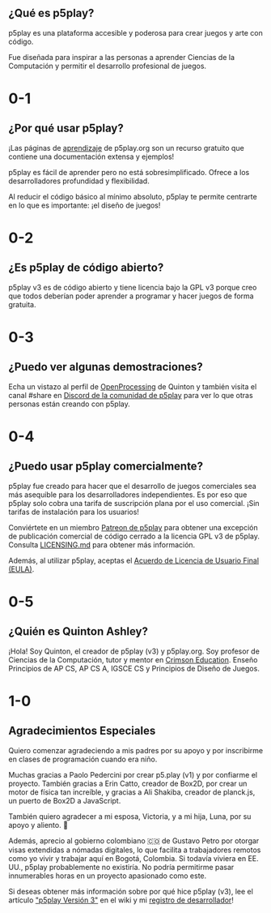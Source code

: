 ## ¿Qué es p5play?

p5play es una plataforma accesible y poderosa para crear juegos y arte con código.

Fue diseñada para inspirar a las personas a aprender Ciencias de la Computación y permitir el desarrollo profesional de juegos.

# 0-1

## ¿Por qué usar p5play?

¡Las páginas de [aprendizaje](../learn) de p5play.org son un recurso gratuito que contiene una documentación extensa y ejemplos!

p5play es fácil de aprender pero no está sobresimplificado. Ofrece a los desarrolladores profundidad y flexibilidad.

Al reducir el código básico al mínimo absoluto, p5play te permite centrarte en lo que es importante: ¡el diseño de juegos!

# 0-2

## ¿Es p5play de código abierto?

p5play v3 es de código abierto y tiene licencia bajo la GPL v3 porque creo que todos deberían poder aprender a programar y hacer juegos de forma gratuita.

# 0-3

## ¿Puedo ver algunas demostraciones?

Echa un vistazo al perfil de [OpenProcessing](https://openprocessing.org/user/350295?o=35&view=sketches) de Quinton y también visita el canal #share en [Discord de la comunidad de p5play](https://discord.gg/3UTbqUgmPF) para ver lo que otras personas están creando con p5play.

# 0-4

## ¿Puedo usar p5play comercialmente?

p5play fue creado para hacer que el desarrollo de juegos comerciales sea más asequible para los desarrolladores independientes. Es por eso que p5play solo cobra una tarifa de suscripción plana por el uso comercial. ¡Sin tarifas de instalación para los usuarios!

Conviértete en un miembro [Patreon de p5play](https://www.patreon.com/p5play) para obtener una excepción de publicación comercial de código cerrado a la licencia GPL v3 de p5play. Consulta [LICENSING.md](/LICENSING.md) para obtener más información.

Además, al utilizar p5play, aceptas el [Acuerdo de Licencia de Usuario Final (EULA)](https://github.com/quinton-ashley/p5play/blob/main/EULA.md).

# 0-5

## ¿Quién es Quinton Ashley?

¡Hola! Soy Quinton, el creador de p5play (v3) y p5play.org. Soy profesor de Ciencias de la Computación, tutor y mentor en [Crimson Education](https://www.crimsoneducation.org/). Enseño Principios de AP CS, AP CS A, IGSCE CS y Principios de Diseño de Juegos.

# 1-0

## Agradecimientos Especiales

Quiero comenzar agradeciendo a mis padres por su apoyo y por inscribirme en clases de programación cuando era niño.

Muchas gracias a Paolo Pedercini por crear p5.play (v1) y por confiarme el proyecto. También gracias a Erin Catto, creador de Box2D, por crear un motor de física tan increíble, y gracias a Ali Shakiba, creador de planck.js, un puerto de Box2D a JavaScript.

También quiero agradecer a mi esposa, Victoria, y a mi hija, Luna, por su apoyo y aliento. 💞

Además, aprecio al gobierno colombiano 🇨🇴 de Gustavo Petro por otorgar visas extendidas a nómadas digitales, lo que facilita a trabajadores remotos como yo vivir y trabajar aquí en Bogotá, Colombia. Si todavía viviera en EE. UU., p5play probablemente no existiría. No podría permitirme pasar innumerables horas en un proyecto apasionado como este.

Si deseas obtener más información sobre por qué hice p5play (v3), lee el artículo ["p5play Versión 3"](https://github.com/quinton-ashley/p5play/wiki/p5play-Version-3) en el wiki y mi [registro de desarrollador](https://github.com/quinton-ashley/p5play/wiki/Developer-Log)!
